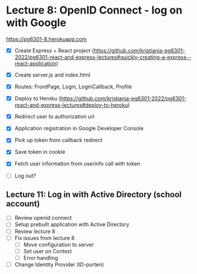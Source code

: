 # Lecture 8: OpenID Connect - log on with Google

https://pg6301-8.herokuapp.com

* [x] Create Express + React project (https://github.com/kristiania-pg6301-2022/pg6301-react-and-express-lectures#quickly-creating-a-express--react-application)
* [x] Create server.js and index.html
* [x] Routes: FrontPage, Login, LoginCallback, Profile
* [x] Deploy to Heroku (https://github.com/kristiania-pg6301-2022/pg6301-react-and-express-lectures#deploy-to-heroku)
* [x] Redirect user to authorization url
* [x] Application registration in Google Developer Console
* [x] Pick up token from callback redirect
* [x] Save token in cookie
* [x] Fetch user information from userinfo call with token
* [ ] Log out?


## Lecture 11: Log in with Active Directory (school account)


* [ ] Review openid connect
* [ ] Setup prebuilt application with Active Directory
* [ ] Review lecture 8
* [ ] Fix issues from lecture 8
  * [ ] Move configuration to server
  * [ ] Set user on Context
  * [ ] Error handling
* [ ] Change Identity Provider (ID-porten)
